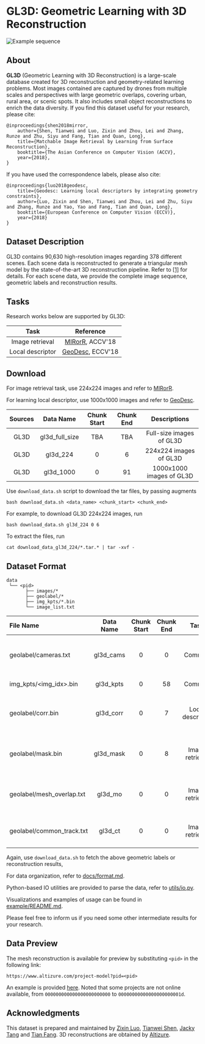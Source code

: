 # GL3D: Geometric Learning with 3D Reconstruction
![Example sequence](img/dataset_view.png)

## About

**GL3D** (Geometric Learning with 3D Reconstruction) is a large-scale database created for 3D reconstruction and geometry-related learning problems. Most images contained are captured by drones from multiple scales and perspectives with large geometric overlaps, covering urban, rural area, or scenic spots. It also includes small object reconstructions to enrich the data diversity. If you find this dataset useful for your research, please cite:

    @inproceedings{shen2018mirror,
        author={Shen, Tianwei and Luo, Zixin and Zhou, Lei and Zhang, Runze and Zhu, Siyu and Fang, Tian and Quan, Long},
        title={Matchable Image Retrieval by Learning from Surface Reconstruction},
        booktitle={The Asian Conference on Computer Vision (ACCV},
        year={2018},
    }

If you have used the correspondence labels, please also cite:

    @inproceedings{luo2018geodesc,
        title={Geodesc: Learning local descriptors by integrating geometry constraints},
        author={Luo, Zixin and Shen, Tianwei and Zhou, Lei and Zhu, Siyu and Zhang, Runze and Yao, Yao and Fang, Tian and Quan, Long},
        booktitle={European Conference on Computer Vision (ECCV)},
        year={2018}
    }
## Dataset Description

GL3D contains 90,630 high-resolution images regarding 378 different scenes. 
Each scene data is reconstructed to generate a triangular mesh model by the state-of-the-art 3D reconstruction pipeline. 
Refer to [\[1\]][1] for details. 
For each scene data, we provide the complete image sequence, geometric labels and reconstruction results.

## Tasks

Research works below are supported by GL3D:

|Task            |Reference                                           |
|:--------------:|:--------------------------------------------------:|
|Image retrieval |[MIRorR](https://arxiv.org/abs/1811.10343), ACCV'18 |
|Local descriptor|[GeoDesc](https://arxiv.org/abs/1807.06294), ECCV'18|

## Download

For image retrieval task, use 224x224 images and refer to [MIRorR](https://github.com/hlzz/mirror).

For learning local descriptor, use 1000x1000 images and refer to [GeoDesc](https://github.com/lzx551402/geodesc).

| Sources |    Data Name   | Chunk Start | Chunk End |       Descriptions       |
|:-------:|:--------------:|:-----------:|:---------:|:------------------------:|
|   GL3D  | gl3d_full_size |     TBA     |    TBA    | Full-size images of GL3D |
|   GL3D  |    gl3d_224    |      0      |     6     |  224x224 images of GL3D  |
|   GL3D  |    gl3d_1000   |      0      |     91    | 1000x1000 images of GL3D |

Use `download_data.sh` script to download the tar files, by passing augments
```
bash download_data.sh <data_name> <chunk_start> <chunk_end>
```
For example, to download GL3D 224x224 images, run
```
bash download_data.sh gl3d_224 0 6 
```

To extract the files, run
```
cat download_data_gl3d_224/*.tar.* | tar -xvf -
```

## Dataset Format 

```
data                          
 └── <pid> 
       ├── images/*
       ├── geolabel/*
       ├── img_kpts/*.bin
       └── image_list.txt
```

|File Name                |Data Name|Chunk Start|Chunk End|Task            |Descriptions                                                           |
|:------------------------|:-------:|:---------:|:-------:|:--------------:|:---------------------------------------------------------------------:|
|geolabel/cameras.txt     |gl3d_cams|0          |0        |Common          |Camera intrisic/extrinsic parameters, recovered by SfM.                |
|img_kpts/<img_idx>.bin   |gl3d_kpts|0          |58       |Common          |Image keypoints detected by SIFT.                                      |
|geolabel/corr.bin        |gl3d_corr|0          |7        |Local descriptor|Image correspondences that haved survived from SfM.                    |
|geolabel/mask.bin        |gl3d_mask|0          |8        |Image retrieval |Overlap masks of image pairs, computed from mesh re-projections.       |
|geolabel/mesh_overlap.txt|gl3d_mo  |0          |0        |Image retrieval |Mesh overlap ratio of image pairs, computed from mesh re-projections.  |
|geolabel/common_track.txt|gl3d_ct  |0          |0        |Image retrieval |Common track ratio of image pairs, computed from SfM.                  |

Again, use `download_data.sh` to fetch the above geometric labels or reconstruction results, 

For data organization, refer to [docs/format.md](doc/format.md).

Python-based IO utilities are provided to parse the data, refer to [utils/io.py](utils/io.py).

Visualizations and examples of usage can be found in [example/README.md](example/README.md).

Please feel free to inform us if you need some other intermediate results for your research.

## Data Preview
The mesh reconstruction is available for preview by substituting `<pid>` in the following link:

```
https://www.altizure.com/project-model?pid=<pid>
```

An example is provided [here](https://www.altizure.com/project-model?pid=57f8d9bbe73f6760f10e916a).
Noted that some projects are not online available, from `000000000000000000000000` to `00000000000000000000001d`.

## Acknowledgments
This dataset is prepared and maintained by
[Zixin Luo](mailto:zluoag@cse.ust.hk),
[Tianwei Shen](mailto:tshenaa@cse.ust.hk),
[Jacky Tang](mailto:jackytck@gmail.com) and
[Tian Fang](mailto:fangtian@altizure.com).
3D reconstructions are obtained by [Altizure](https://www.altizure.com/).

[1]: https://arxiv.org/abs/1811.10343
